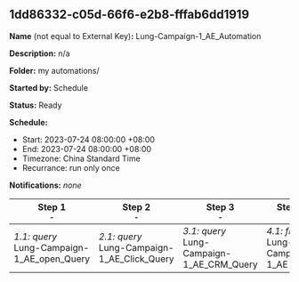 ## 1dd86332-c05d-66f6-e2b8-fffab6dd1919

**Name** (not equal to External Key)**:** Lung-Campaign-1_AE_Automation

**Description:** n/a

**Folder:** my automations/

**Started by:** Schedule

**Status:** Ready

**Schedule:**

* Start: 2023-07-24 08:00:00 +08:00
* End: 2023-07-24 08:00:00 +08:00
* Timezone: China Standard Time
* Recurrance: run only once

**Notifications:** _none_


| Step 1<br>_<small>-</small>_ | Step 2<br>_<small>-</small>_ | Step 3<br>_<small>-</small>_ | Step 4<br>_<small>-</small>_ |
| --- | --- | --- | --- |
| _1.1: query_<br>Lung-Campaign-1_AE_open_Query | _2.1: query_<br>Lung-Campaign-1_AE_Click_Query | _3.1: query_<br>Lung-Campaign-1_AE_CRM_Query | _4.1: filter_<br>Lung-Campaign-1_AE |

